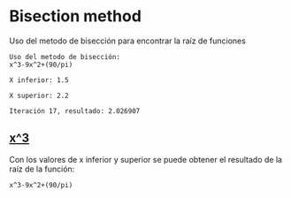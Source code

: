 # Bisection method

Uso del metodo de bisección para encontrar la raíz de funciones

```
Uso del metodo de bisección:
x^3-9x^2+(90/pi)

X inferior: 1.5 
 
X superior: 2.2 
 
Iteración 17, resultado: 2.026907
```

## [x^3](x%5E3.sce)
Con los valores de x inferior y superior se puede obtener el resultado de la raíz de la función:

```x^3-9x^2+(90/pi)```

